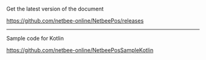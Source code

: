 Get the latest version of the document

https://github.com/netbee-online/NetbeePos/releases

-----------------------------------------------------------

Sample code for Kotlin

https://github.com/netbee-online/NetbeePosSampleKotlin
